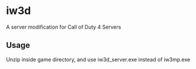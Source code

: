 iw3d
====

A server modification for Call of Duty 4 Servers

Usage
-----
Unzip inside game directory, and use iw3d_server.exe instead of iw3mp.exe
	
